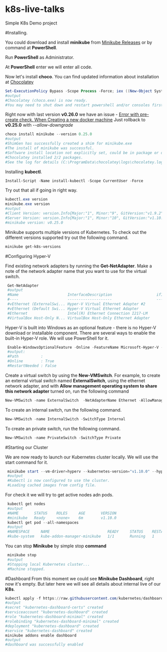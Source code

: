 # k8s-live-talks
Simple K8s Demo project

#Installing.

You could download and install **minikube** from [Minikube Releases](https://github.com/kubernetes/minikube/releases) or by command at **PowerShell**.

Run **PowerShell** as Administrator.

At **PowerShell** enter we will enter all code.

Now let's install **choco**.
You can find updated information about installation at [Chocolatey](https://chocolatey.org/install)
```powershell
Set-ExecutionPolicy Bypass -Scope Process -Force; iex ((New-Object System.Net.WebClient).DownloadString('https://chocolatey.org/install.ps1'))
#output
#Chocolatey (choco.exe) is now ready.
#You may need to shut down and restart powershell and/or consoles first prior to using choco.
```
Right now with last version **v0.26.0** we have an issue - [Error with pre-create check. When Creating a new docker machine](https://github.com/docker/machine/issues/4452)
Just rollback to **v0.25.0** with _--allow-downgrade_
```powershell
choco install minikube --version 0.25.0
#output
#ShimGen has successfully created a shim for minikube.exe
#The install of minikube was successful.
#Software install location not explicitly set, could be in package or default install location if installer.
#Chocolatey installed 2/2 packages.
#See the log for details (C:\ProgramData\chocolatey\logs\chocolatey.log).
```
Installing **kubectl**.
```powershell
Install-Script -Name install-kubectl -Scope CurrentUser -Force 
```
Try out that all if going in right way.
```powershell
kubectl.exe version
minikube.exe version
#output
#Client Version: version.Info{Major:"1", Minor:"9", GitVersion:"v1.9.2", GitCommit:"5fa2db2bd46ac79e5e00a4e6ed24191080aa463b", GitTreeState:"clean", BuildDate:"2018-01-18T10:09:24Z", GoVersion:"go1.9.2", Compiler:"gc", Platform:"windows/amd64"}
#Server Version: version.Info{Major:"1", Minor:"10", GitVersion:"v1.10.0", GitCommit:"fc32d2f3698e36b93322a3465f63a14e9f0eaead", GitTreeState:"clean", BuildDate:"2018-04-10T12:46:31Z", GoVersion:"go1.9.4", Compiler:"gc", Platform:"linux/amd64"}
#minikube version: v0.25.0
```
Minikube supports multiple versions of Kubernetes. To check out the different versions supported try out the following command.
```powershell
minikube get-k8s-versions
```
#Configuring Hyper-V

Find existing network adapters by running the **Get-NetAdapter**. Make a note of the network adapter name that you want to use for the virtual switch. 
```powershell
 Get-NetAdapter 
 #output
 #Name                      InterfaceDescription                    ifIndex Status
 #----                      --------------------                    ------- ------
 #vEthernet (ExternalSwi... Hyper-V Virtual Ethernet Adapter #2          18 Up
 #vEthernet (Default Swi... Hyper-V Virtual Ethernet Adapter             20 Up
 #Ethernet                  Intel(R) Ethernet Connection I217-LM          4 Up
 #VirtualBox Host-Only N... VirtualBox Host-Only Ethernet Adapter         2 Up
```
Hyper-V is built into Windows as an optional feature - there is no Hyper-V download or installable component. There are several ways to enable the built-in Hyper-V role.
We will use PowerShell for it.
```powershell
 Enable-WindowsOptionalFeature -Online -FeatureName Microsoft-Hyper-V -All
 #output:
 #Path          :
 #Online        : True
 #RestartNeeded : False
```
Create a virtual switch by using the **New-VMSwitch**. For example, to create an external virtual switch named **ExternalSwitch**, using the ethernet network adapter, and with **Allow management operating system to share this network adapter** turned on, run the following command
```powershell
New-VMSwitch -name ExternalSwitch  -NetAdapterName Ethernet -AllowManagementOS $true  
```
To create an internal switch, run the following command. 
```powershell
New-VMSwitch -name InternalSwitch -SwitchType Internal  
```
To create an private switch, run the following command. 
```powershell
New-VMSwitch -name PrivateSwitch -SwitchType Private 
```
#Starting our Cluster

We are now ready to launch our Kubernetes cluster locally. We will use the start command for it.  
```powershell
 minikube start --vm-driver=hyperv --kubernetes-version="v1.10.0" --hyperv-virtual-switch "ExternalSwitch" --alsologtostderr
 #output
 #Kubectl is now configured to use the cluster.
 #Loading cached images from config file.
```
For check it we will try to get active nodes adn pods.
```powershell
 kubectl get nodes
 #output
 #NAME       STATUS    ROLES     AGE       VERSION
 #minikube   Ready     <none>    6m        v1.10.0
 kubectl get pod --all-namespaces
 #output
 #NAMESPACE     NAME                          READY     STATUS    RESTARTS   AGE
 #kube-system   kube-addon-manager-minikube   1/1       Running   1          16m
```
You can stop **Minikube** by simple stop **command**
```powershell
 minikube stop
 #output
 #Stopping local Kubernetes cluster...
 #Machine stopped.
```

#Dashboard
From this moment we could see **Minikube Dashboard**, right now it's empty. But later here we will see all details about internal live of our **K8s**.

```powershell
kubectl apply -f https://raw.githubusercontent.com/kubernetes/dashboard/master/src/deploy/recommended/kubernetes-dashboard.yaml
#output
#secret "kubernetes-dashboard-certs" created
#serviceaccount "kubernetes-dashboard" created
#role "kubernetes-dashboard-minimal" created
#rolebinding "kubernetes-dashboard-minimal" created
#deployment "kubernetes-dashboard" created
#service "kubernetes-dashboard" created
minikube addons enable dashboard
#output
#dashboard was successfully enabled

```
